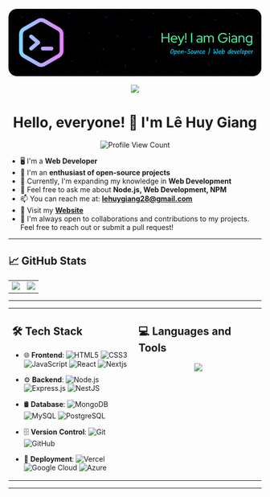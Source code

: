 [![MainHeader](./images/header-image.png)](https://github.com/lehuygiang28)

<p>
<p align="center"><img src="https://readme-typing-svg.herokuapp.com/?font=Mitr&color=A13B3B&size=20&center=true&vCenter=true&lines=Welcome+to+my+Profile!;I'm+eager+to+learn+and+grow;Wishing+you+a+fantastic+day+ahead!"></p></p>

<h1 align="center">Hello, everyone! 👋 I'm Lê Huy Giang</h1>
<p align="center">
  <img src="https://komarev.com/ghpvc/?username=lehuygiang28&color=blueviolet" alt="Profile View Count">
</p>

- 🖥️ I'm a **Web Developer**
- 🌱 I'm an **enthusiast of open-source projects**
- 🔭 Currently, I'm expanding my knowledge in **Web Development**
- 💬 Feel free to ask me about **Node.js, Web Development, NPM**
- 📫 You can reach me at: **lehuygiang28@gmail.com**
- 📌 Visit my **[Website](https://giaang.id.vn)**
- 🤝 I'm always open to collaborations and contributions to my projects. Feel free to reach out or submit a pull request!

---

## 📈 GitHub Stats

<table width="100%" style="border:0px solid white;">
    <tr style="border:0px solid white;">
        <td width="50%" style="border:0px solid white;">
            <img width="100%" src="https://github-readme-stats.vercel.app/api?username=lehuygiang28&show_icons=true&theme=tokyonight" />
        </td>
        <td width="50%" style="border:0px solid white;">
            <img width="100%" src="https://github-readme-streak-stats.herokuapp.com/?user=lehuygiang28&theme=tokyonight" />
        </td>
    </tr>
</table>

---

<table width="100%" style="border:0px solid white;">
    <tr style="border:0px solid white;">
        <td width="50%" valign="top" style="border:0px solid white;">
            
## 🛠️ Tech Stack

- 🌐 **Frontend**: ![HTML5](https://img.shields.io/badge/-HTML5-E34F26?style=flat&logo=HTML5&logoColor=white) ![CSS3](https://img.shields.io/badge/-CSS3-1572B6?style=flat&logo=CSS3&logoColor=white) ![JavaScript](https://img.shields.io/badge/-JavaScript-black?style=flat&logo=javascript) ![React](https://img.shields.io/badge/-React-black?style=flat&logo=react) ![Nextjs](https://img.shields.io/badge/next.js-000000?style=flat&logo=nextdotjs&logoColor=white)
- ⚙️ **Backend**: ![Node.js](https://img.shields.io/badge/-Node.js-black?style=flat&logo=node.js) ![Express.js](https://img.shields.io/badge/-Express.js-black?style=flat&logo=express) ![NestJS](https://img.shields.io/badge/-NestJS-black?style=flat&logo=nestjs)
- 🛢️ **Database**: ![MongoDB](https://img.shields.io/badge/-MongoDB-black?style=flat&logo=mongodb) ![MySQL](https://img.shields.io/badge/-MySQL-black?style=flat&logo=mysql) ![PostgreSQL](https://img.shields.io/badge/-PostgreSQL-336791?style=flat&logo=postgresql)
- 🗄️ **Version Control**: ![Git](https://img.shields.io/badge/-Git-black?style=flat&logo=git) ![GitHub](https://img.shields.io/badge/-GitHub-181717?style=flat&logo=github)
- 🚀 **Deployment**: ![Vercel](https://img.shields.io/badge/-Vercel-black?style=flat&logo=vercel) ![Google Cloud](https://img.shields.io/badge/-Google%20Cloud-black?style=flat&logo=google-cloud) ![Azure](https://img.shields.io/badge/-Azure-black?style=flat&logo=microsoft-azure)

    </td>
    <td width="50%" valign="top" style="border:0px solid white;">

## 💻 Languages and Tools

<p align="center">
        <img src="https://github-readme-stats.vercel.app/api/top-langs/?username=lehuygiang28&layout=compact&theme=tokyonight&hide=html,css,scss,handlebars" />
</p>

</td>
</tr>
</table>

---
